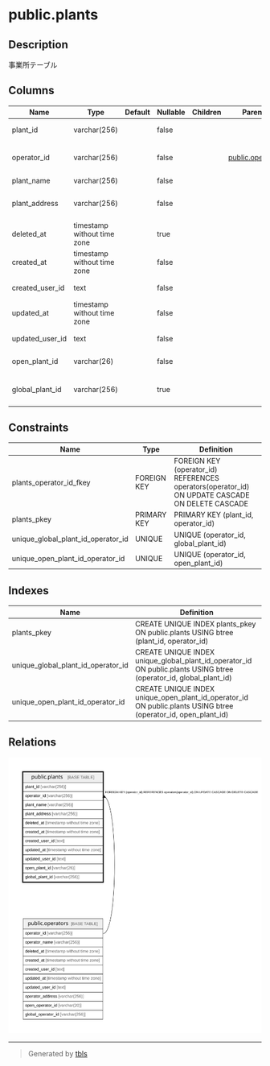 # public.plants

## Description

事業所テーブル

## Columns

| Name | Type | Default | Nullable | Children | Parents | Comment |
| ---- | ---- | ------- | -------- | -------- | ------- | ------- |
| plant_id | varchar(256) |  | false |  |  | 事業所識別子 |
| operator_id | varchar(256) |  | false |  | [public.operators](public.operators.md) | 事業者識別子（外部Key） |
| plant_name | varchar(256) |  | false |  |  | 事業所名 |
| plant_address | varchar(256) |  | false |  |  | 事業所所在値（住所） |
| deleted_at | timestamp without time zone |  | true |  |  | 論理削除日時 |
| created_at | timestamp without time zone |  | false |  |  | 作成日時 |
| created_user_id | text |  | false |  |  | 作成ユーザ |
| updated_at | timestamp without time zone |  | false |  |  | 更新日時 |
| updated_user_id | text |  | false |  |  | 更新ユーザ |
| open_plant_id | varchar(26) |  | false |  |  | 公開事業所識別子 |
| global_plant_id | varchar(256) |  | true |  |  | 事業所識別子（グローバル） |

## Constraints

| Name | Type | Definition |
| ---- | ---- | ---------- |
| plants_operator_id_fkey | FOREIGN KEY | FOREIGN KEY (operator_id) REFERENCES operators(operator_id) ON UPDATE CASCADE ON DELETE CASCADE |
| plants_pkey | PRIMARY KEY | PRIMARY KEY (plant_id, operator_id) |
| unique_global_plant_id_operator_id | UNIQUE | UNIQUE (operator_id, global_plant_id) |
| unique_open_plant_id_operator_id | UNIQUE | UNIQUE (operator_id, open_plant_id) |

## Indexes

| Name | Definition |
| ---- | ---------- |
| plants_pkey | CREATE UNIQUE INDEX plants_pkey ON public.plants USING btree (plant_id, operator_id) |
| unique_global_plant_id_operator_id | CREATE UNIQUE INDEX unique_global_plant_id_operator_id ON public.plants USING btree (operator_id, global_plant_id) |
| unique_open_plant_id_operator_id | CREATE UNIQUE INDEX unique_open_plant_id_operator_id ON public.plants USING btree (operator_id, open_plant_id) |

## Relations

![er](public.plants.svg)

---

> Generated by [tbls](https://github.com/k1LoW/tbls)
